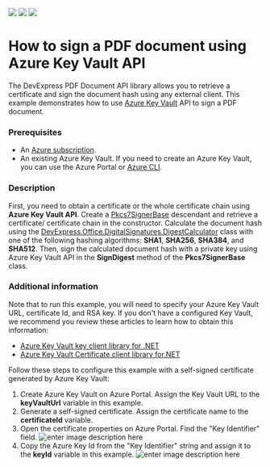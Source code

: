 <!-- default badges list -->
![](https://img.shields.io/endpoint?url=https://codecentral.devexpress.com/api/v1/VersionRange/344510041/20.2.5%2B)
[![](https://img.shields.io/badge/Open_in_DevExpress_Support_Center-FF7200?style=flat-square&logo=DevExpress&logoColor=white)](https://supportcenter.devexpress.com/ticket/details/T980555)
[![](https://img.shields.io/badge/📖_How_to_use_DevExpress_Examples-e9f6fc?style=flat-square)](https://docs.devexpress.com/GeneralInformation/403183)
<!-- default badges end -->
# How to sign a PDF document using Azure Key Vault API

The DevExpress PDF Document API library allows you to retrieve a certificate and sign the document hash using any external client. This example demonstrates how to use [Azure Key Vault](https://docs.microsoft.com/en-us/azure/key-vault/) API to sign a PDF document. 

### Prerequisites

-   An [Azure subscription](https://azure.microsoft.com/free/).
-   An existing Azure Key Vault. If you need to create an Azure Key Vault, you can use the Azure Portal or [Azure CLI](https://docs.microsoft.com/cli/azure).

### Description
First, you need to obtain a certificate or the whole certificate chain using **Azure Key Vault API**. Create a [Pkcs7SignerBase](https://docs.devexpress.com/OfficeFileAPI/DevExpress.Pdf.Pkcs7SignerBase) descendant and retrieve a certificate/ certificate chain in the constructor. Calculate the document hash using the [DevExpress.Office.DigitalSignatures.DigestCalculator](https://docs.devexpress.com/OfficeFileAPI/DevExpress.Office.DigitalSignatures.DigestCalculator) class with one of the following hashing algorithms: **SHA1**, **SHA256**, **SHA384**, and **SHA512**.
Then, sign the calculated document hash with a private key using Azure Key Vault API in the **SignDigest** method of the **Pkcs7SignerBase** class.

  ### Additional information
Note that to run this example, you will need to specify your Azure Key Vault URL, certificate Id, and RSA key. If you don't have a configured Key Vault, we recommend you review these articles to learn how to obtain this information:
 - [Azure Key Vault key client library for
   .NET](https://github.com/Azure/azure-sdk-for-net/tree/master/sdk/keyvault/Azure.Security.KeyVault.Keys)
 - [Azure Key Vault Certificate client library for.NET](https://github.com/Azure/azure-sdk-for-net/tree/master/sdk/keyvault/Azure.Security.KeyVault.Certificates)

Follow these steps to configure this example with a self-signed certificate generated by Azure Key Vault:
1. Create Azure Key Vault on Azure Portal. Assign the Key Vault URL to the **keyVaultUrl** variable in this example.
2. Generate a self-signed certificate. Assign the certificate name to the **certificateId** variable.
3. Open the certificate properties on Azure Portal. Find the "Key Identifier" field. 
![enter image description here](https://github.com/DevExpress-Examples/How-to-sign-a-PDF-document-using-Azure-Key-Vault-API/blob/20.2.5+/Images/Azure%20Key%20Vault%202.png)
4.  Copy the Azure Key Id from the "Key Identifier" string and assign it to the **keyId** variable in this example.
![enter image description here](https://github.com/DevExpress-Examples/How-to-sign-a-PDF-document-using-Azure-Key-Vault-API/blob/20.2.5+/Images/Azure%20Key%20Vault.png)
